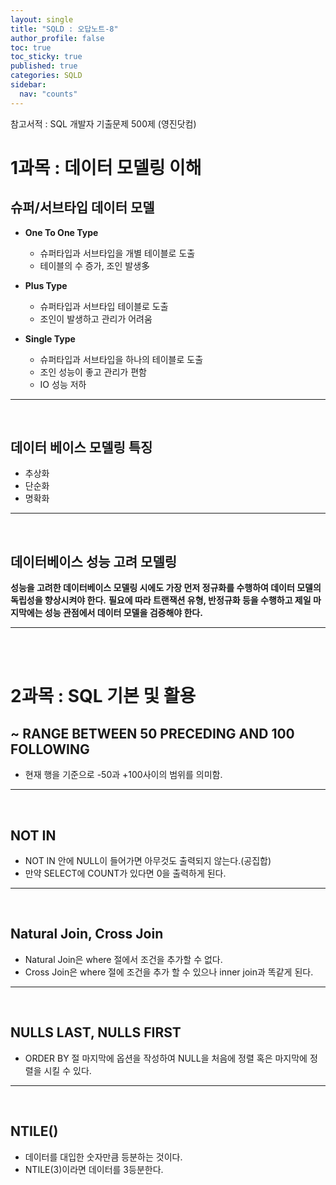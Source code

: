 ```yaml
---
layout: single
title: "SQLD : 오답노트-8"
author_profile: false
toc: true
toc_sticky: true
published: true
categories: SQLD
sidebar:
  nav: "counts"
---
```


<div class="notice--primary" style="fontweight:bold">
참고서적 : SQL 개발자 기출문제 500제 (영진닷컴)
</div>


# 1과목 : 데이터 모델링 이해

## 슈퍼/서브타입 데이터 모델

* **One To One Type**
  - 슈퍼타입과 서브타입을 개별 테이블로 도출
  - 테이블의 수 증가, 조인 발생多
  
* **Plus Type**
  - 슈퍼타입과 서브타입 테이블로 도출
  - 조인이 발생하고 관리가 어려움
  
* **Single Type**
  - 슈퍼타입과 서브타입을 하나의 테이블로 도출
  - 조인 성능이 좋고 관리가 편함
  - IO 성능 저하

<hr>
<br>

## 데이터 베이스 모델링 특징

* 추상화
* 단순화
* 명확화

<hr>
<br>

## 데이터베이스 성능 고려 모델링

**성능을 고려한 데이터베이스 모델링 시에도 가장 먼저 정규화를 수행하여 데이터 모델의 독립성을 향상시켜야 한다.**
**필요에 따라 트랜잭션 유형, 반정규화 등을 수행하고 제일 마지막에는 성능 관점에서 데이터 모델을 검증해야 한다.**

<hr>
<br>
<br>

# 2과목 : SQL 기본 및 활용

## ~ RANGE BETWEEN 50 PRECEDING AND 100 FOLLOWING

* 현재 행을 기준으로 -50과 +100사이의 범위를 의미함.

<hr>
<br>

## NOT IN

* NOT IN 안에 NULL이 들어가면 아무것도 출력되지 않는다.(공집합)
* 만약 SELECT에 COUNT가 있다면 0을 출력하게 된다.

<hr>
<br>

## Natural Join, Cross Join

* Natural Join은 where 절에서 조건을 추가할 수 없다.
* Cross Join은 where 절에 조건을 추가 할 수 있으나 inner join과 똑같게 된다.

<hr>
<br>

## NULLS LAST, NULLS FIRST

* ORDER BY 절 마지막에 옵션을 작성하여 NULL을 처음에 정렬 혹은 마지막에 정렬을 시킬 수 있다.

<hr>
<br>

## NTILE()

* 데이터를 대입한 숫자만큼 등분하는 것이다.
* NTILE(3)이라면 데이터를 3등분한다.